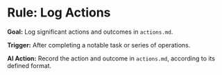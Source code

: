 # Rule: Log Actions

**Goal:** Log significant actions and outcomes in `actions.md`.

**Trigger:** After completing a notable task or series of operations.

**AI Action:** Record the action and outcome in `actions.md`, according to its defined format.